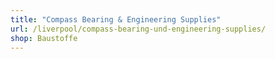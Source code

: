```yaml
---
title: "Compass Bearing & Engineering Supplies"
url: /liverpool/compass-bearing-und-engineering-supplies/
shop: Baustoffe
---
```

